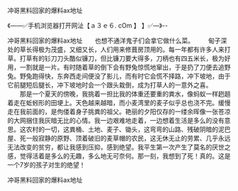 冲哥黑料回家的爆料ax地址

《——✅手机浏览器打开网沚【ａ３ｅ６. cOm 】 】✅—》--

冲哥黑料回家的爆料ax地址　　也想不通洋鬼子们会拿它做什么菜。
　　甸子深处的草长得极为茂盛，又细又长，人们用来修葺房顶用的。每一年都有许多人来打草。打草有的钐刀刀头酷似镰刀，但比镰刀要大得多，刀柄也有四五米长，极为好用，一割就是一片。有时随着草的倒下会有野兔惊慌地窜出，于是扔了刀便去追野兔。野兔跑得快，东奔西走间便没了影儿，而有时它会慌不择路，冲下坡地，由于它前腿短后腿长，冲下坡地时会一个跟头栽倒，成为打草人的一意外之喜。
　　那是一个夏天的傍晚，我挑着一担比我的体重还要重的粪水，像蚂蚁一样趔趄着走在蚯蚓形的田埂上。天色越来越暗，而小麦湾里的麦子似乎总也浇不完。缓慢走在我前面的，是佝偻着身子挑粪的祖父。艳丽的夕阳仅存的一缕余晖像一张苍凉的大网捆住我灰暗无比的心情。我一边艰难地走着，一边想着生活是多么的没有意思。这农村的一切，这粪桶、土地、麦子、锄头，这弯弯的山路、残破阴暗的泥巴屋、死一般寂静的原野、顶着破旧的麦草帽的农民，这无休无止的劳累、几乎永远无法改变的贫穷，都让我感到压抑，感到绝望。我平生第一次产生了莫名的厌世之感，觉得活着是多么的无趣，多么地无可奈何。那一刻，我想到了死！真的。这是一个7岁的孩子对生的绝望！





冲哥黑料回家的爆料ax地址

